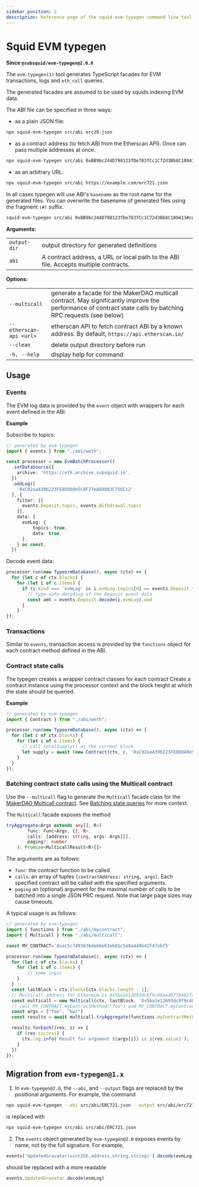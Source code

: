 ```yaml
---
sidebar_position: 2
description: Reference page of the squid-evm-typegen command line tool
---
```


# Squid EVM typegen

**Since `@subsquid/evm-typegen@2.0.0`**

The `evm-typegen(1)` tool generates TypeScript facades for EVM transactions, logs and `eth_call` queries.

The generated facades are assumed to be used by squids indexing EVM data.

The ABI file can be specified in three ways:

- as a plain JSON file:

```bash
npx squid-evm-typegen src/abi erc20.json
```

- as a contract address (to fetch ABI from the Etherscan API). Once can pass multiple addresses at once.

```bash
npx squid-evm-typegen src/abi 0xBB9bc244D798123fDe783fCc1C72d3Bb8C189413
```

- as an arbitrary URL:
```bash
npx squid-evm-typegen src/abi https://example.com/erc721.json
```

In all cases typegen will use ABI's `basename` as the root name for the generated files. You can overwrite the basename of generated files using the fragment `(#)` suffix.

```bash
squid-evm-typegen src/abi 0xBB9bc244D798123fDe783fCc1C72d3Bb8C189413#contract   
```

**Arguments:**

|                        |                                                           |
|------------------------|-----------------------------------------------------------|
|  `output-dir`          | output directory for generated definitions                |
|  `abi`                 | A contract address, a URL or local path to the ABI file.  Accepts multiple contracts. |


**Options:**

|                           |                                                          |
|---------------------------|----------------------------------------------------------| 
|  `--multicall`            | generate a facade for the MakerDAO multicall contract. May significantly improve the performance of contract state calls by batching RPC requests (see below)   |
|  `--etherscan-api <url>`  | etherscan API to fetch contract ABI by a known address. By default, `https://api.etherscan.io/`   |
|  `--clean`                | delete output directory before run                       |
|  `-h, --help`             | display help for command                                 |


## Usage 

### Events 

The EVM log data is provided by the `event` object with wrappers for each event defined in the ABI. 

**Example**

Subscribe to topics:

```ts
// generated by evm-typegen
import { events } from "./abi/weth";

const processor = new EvmBatchProcessor()
  .setDataSource({
    archive: 'https://eth.archive.subsquid.io',
  })
  .addLog([
    '0xC02aaA39b223FE8D0A0e5C4F27eAD9083C756Cc2'
  ], {
    filter: [[
      events.Deposit.topic, events.Withdrawal.topic
    ]],
    data: {
      evmLog: {
          topics: true,
          data: true,
      },
    } as const,
  })
```

Decode event data:
```ts
processor.run(new TypeormDatabase(), async (ctx) => {
  for (let c of ctx.blocks) {
    for (let i of c.items) {
      if (i.kind === 'evmLog' && i.evmLog.topics[0] == events.Deposit.topic) {
        // type-safe decoding of the Deposit event data
        const amt = events.Deposit.decode(i.evmLog).wad
      }
    }
});
```

### Transactions

Similar to `events`, transaction access is provided by the `functions` object for each contract method defined in the ABI. 

### Contract state calls

The typegen creates a wrapper contract classes for each contract Create a contract instance using the processor context and the block height at which the state should be queried.

**Example**

```ts
// generated by evm-typegen
import { Contract } from "./abi/weth";

processor.run(new TypeormDatabase(), async (ctx) => {
  for (let c of ctx.blocks) {
    for (let i of c.items) {
      // call totalSupply() at the current block
      let supply = await (new Contract(ctx, c, '0xC02aaA39b223FE8D0A0e5C4F27eAD9083C756Cc2').totalSupply())
    }
  }
});
```

### Batching contract state calls using the Multicall contract

Use the `--multicall` flag to generate the `Multicall` facade class for the [MakerDAO Multicall contract](https://github.com/makerdao/multicall). 
See [Batching state queries](/evm-indexing/query-state) for more context.

The `Multicall` facade exposes the method
```ts
tryAggregate<Args extends any[], R>(
        func: Func<Args, {}, R>,
        calls: [address: string, args: Args][],
        paging?: number
    ): Promise<MulticallResult<R>[]>
```
The arguments are as follows:
- `func`: the contract function to be called
- `calls`: an array of tuples `[contractAddress: string, args]`. Each specified contract will be called with the specified arguments.
- `paging` an (optional) argument for the maximal number of calls to be batched into a single JSON PRC request. Note that large page sizes may cause timeouts.

A typical usage is as follows:
```ts
// generated by evm-typegen
import { functions } from "./abi/mycontract";
import { Multicall } from "./abi/multicall";

const MY_CONTRACT='0xac5c7493036de60e63eb81c5e9a440b42f47ebf5'

processor.run(new TypeormDatabase(), async (ctx) => {
  for (let c of ctx.blocks) {
    for (let i of c.items) {
        // some logic
    }
  }
  const lastBlock = ctx.blocks[ctx.blocks.length - 1];
  // Multicall address for Ethereum is 0x5ba1e12693dc8f9c48aad8770482f4739beed696
  const multicall = new Multicall(ctx, lastBlock, '0x5ba1e12693dc8f9c48aad8770482f4739beed696')
  // call MY_CONTRACT.myContractMethod("foo") and MY_CONTRACT.myContractMethod("bar")
  const args = ["foo", "bar"]
  const results = await multicall.tryAggregate(functions.myContractMethod, args.map(a => [MY_CONTRACT, a]) as [string, any[]], 100);

  results.forEach((res, i) => {
    if (res.success) {
      ctx.log.info(`Result for argument ${args[i]} is ${res.value}`);
    }
  }) 
});
```

## Migration from `evm-typegen@1.x`

1. In `evm-typegen@2.0`, the `--abi`, and `--output` flags are replaced by the positional arguments. For example, the command
```sh
npx squid-evm-typegen --abi src/abi/ERC721.json --output src/abi/erc721.ts
```
is replaced with
```sh
npx squid-evm-typegen src/abi src/abi/ERC721.json
```

2. The `events` object generated by `evm-typegen@2.0` exposes events by name, not by the full signature. For example,
```ts
events['UpdatedGravatar(uint256,address,string,string)'].decode(evmLog)
```
should be replaced with a more readable
```ts
events.UpdatedGravatar.decode(evmLog)
```